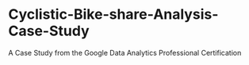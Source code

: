 # Cyclistic-Bike-share-Analysis-Case-Study
A Case Study from the Google Data Analytics Professional Certification
